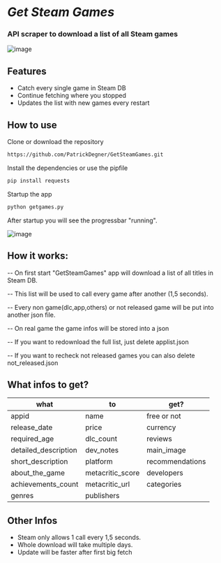 
# _Get Steam Games_
### API scraper to download a list of all Steam games
![image](https://user-images.githubusercontent.com/108484798/189700949-62bc7141-3893-474a-8729-c65bbba0999b.png)

## Features
* Catch every single game in Steam DB
* Continue fetching where you stopped
* Updates the list with new games every restart

## How to use
Clone or download the repository
```sh
https://github.com/PatrickDegner/GetSteamGames.git
```

Install the dependencies or use the pipfile
```sh
pip install requests
```
Startup the app
```sh
python getgames.py
```
After startup you will see the progressbar "running". 

![image](https://user-images.githubusercontent.com/108484798/189707076-ab7611c5-3208-4887-a96a-aa4dec0f2269.png)


## How it works:

-- On first start "GetSteamGames" app will download a list of all titles in Steam DB.

-- This list will be used to call every game after another (1,5 seconds).

-- Every non game(dlc,app,others) or not released game will be put into another json file.

-- On real game the game infos will be stored into a json

-- If you want to redownload the full list, just delete applist.json

-- If you want to recheck not released games you can also delete not_released.json


## What infos to get?

| what | to | get? |
| ------ | ------ | ------ |
| appid | name | free or not |
| release_date | price | currency |
| required_age | dlc_count | reviews |
| detailed_description | dev_notes | main_image |
| short_description | platform | recommendations |
| about_the_game | metacritic_score | developers |
| achievements_count | metacritic_url | categories |
| genres | publishers |  |

## Other Infos

* Steam only allows 1 call every 1,5 seconds.
* Whole download will take multiple days.
* Update will be faster after first big fetch
